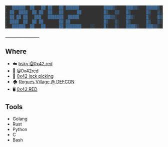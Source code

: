 <div style="background-color: rgb(50, 50, 50);color:#A20901;">

```diff
-  ▓▓▓▓▓▓  ▓▓   ▓▓ ▓▓   ▓▓ ▓▓▓▓▓▓           ▓▓▓▓▒░    ▓▓▓▒▒░   ▓▓▓▓▓▒            
- ▓▓  ▓▓▓▓  ▓▓ ▓▓  ▓▓   ▓▓      ▓▓          ▓▒   ▒▒   ▓▒       ▓▒   ▒░           
- ▓▓ ▓▓ ▓▓   ▓▓▓   ▓▓▓▓▓▓▓  ▓▓▓▓▓           ▓▓▓▒▒░    ▓▓▒░     ▓░   ▓▒░          
- ▓▓▓▓  ▓▓  ▓▓ ▓▓       ▓▓ ▓▓               ▓▒   ▒░   ▓▒       ▓▒   ▒░           
-  ▓▓▓▓▓▓  ▓▓   ▓▓      ▓▓ ▓▓▓▓▓▓▓    ░░    ▓░   ▒░   ▓▓▓▓▒░   ▓▓▓▒▒░    ╯(°□° ╯)
```

</div>
<!-- too many secrets -->
_________________

## Where
- ☁️ [bsky @0x42.red](https://bsky.app/profile/0x42.red)
- 🦆 [@0x42red](https://twitter.com/0x42red)
- 🔏 [0x42 lock picking](https://www.youtube.com/channel/UCf-gBYuLvc6p71w57UiGSWg)
- 🏚 [Rogues Village @ DEFCON](https://roguesvillage.com)
- 🖥️ [0x42.RED](https://0x42.RED)

## Tools
- Golang
- Rust
- Python
- C
- Bash

